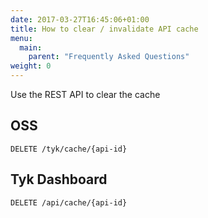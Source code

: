 ```yaml
---
date: 2017-03-27T16:45:06+01:00
title: How to clear / invalidate API cache
menu:
  main:
    parent: "Frequently Asked Questions"
weight: 0
---
```


Use the REST API to clear the cache

## OSS

```
DELETE /tyk/cache/{api-id}
```

## Tyk Dashboard

```
DELETE /api/cache/{api-id}
```

